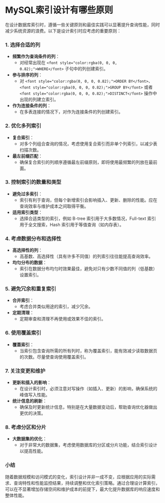 # MySQL索引设计有哪些原则
<font style="color:rgba(0, 0, 0, 0.82);">在设计数据库索引时，遵循一些关键原则和最佳实践可以显著提升查询性能，同时减少系统资源的浪费。以下是设计索引时应考虑的重要原则：</font>
### <font style="color:rgba(0, 0, 0, 0.82);">1. 选择合适的列</font>
+ **<font style="color:rgba(0, 0, 0, 0.82);">频繁作为查询条件的列</font>**<font style="color:rgba(0, 0, 0, 0.82);">：</font>
    - <font style="color:rgba(0, 0, 0, 0.82);">对经常出现在</font><font style="color:rgba(0, 0, 0, 0.82);"> </font>`<font style="color:rgba(0, 0, 0, 0.82);">WHERE</font>`<font style="color:rgba(0, 0, 0, 0.82);"> </font><font style="color:rgba(0, 0, 0, 0.82);">子句中的列创建索引。</font>
+ **<font style="color:rgba(0, 0, 0, 0.82);">参与排序的列</font>**<font style="color:rgba(0, 0, 0, 0.82);">：</font>
    - <font style="color:rgba(0, 0, 0, 0.82);">对</font><font style="color:rgba(0, 0, 0, 0.82);"> </font>`<font style="color:rgba(0, 0, 0, 0.82);">ORDER BY</font>`<font style="color:rgba(0, 0, 0, 0.82);">、</font>`<font style="color:rgba(0, 0, 0, 0.82);">GROUP BY</font>`<font style="color:rgba(0, 0, 0, 0.82);"> </font><font style="color:rgba(0, 0, 0, 0.82);">或者</font><font style="color:rgba(0, 0, 0, 0.82);"> </font>`<font style="color:rgba(0, 0, 0, 0.82);">DISTINCT</font>`<font style="color:rgba(0, 0, 0, 0.82);"> </font><font style="color:rgba(0, 0, 0, 0.82);">操作中出现的列建立索引。</font>
+ **<font style="color:rgba(0, 0, 0, 0.82);">作为连接条件的列</font>**<font style="color:rgba(0, 0, 0, 0.82);">：</font>
    - <font style="color:rgba(0, 0, 0, 0.82);">在多表连接的情况下，对作为连接条件的列创建索引。</font>
### <font style="color:rgba(0, 0, 0, 0.82);">2. 优化多列索引</font>
+ **<font style="color:rgba(0, 0, 0, 0.82);">复合索引</font>**<font style="color:rgba(0, 0, 0, 0.82);">：</font>
    - <font style="color:rgba(0, 0, 0, 0.82);">对多个列组合查询的情况，考虑使用复合索引而非单个列索引，以减少表扫描次数。</font>
+ **<font style="color:rgba(0, 0, 0, 0.82);">最左前缀匹配</font>**<font style="color:rgba(0, 0, 0, 0.82);">：</font>
    - <font style="color:rgba(0, 0, 0, 0.82);">确保复合索引的列顺序遵循最左前缀原则，即将使用最频繁的列放在最前面。</font>
### <font style="color:rgba(0, 0, 0, 0.82);">3. 控制索引的数量和类型</font>
+ **<font style="color:rgba(0, 0, 0, 0.82);">避免过多索引</font>**<font style="color:rgba(0, 0, 0, 0.82);">：</font>
    - <font style="color:rgba(0, 0, 0, 0.82);">索引有利于查询，但每个新增索引会影响插入、更新、删除的性能。应在查询效率与维护成本之间取得平衡。</font>
+ **<font style="color:rgba(0, 0, 0, 0.82);">适用索引类型</font>**<font style="color:rgba(0, 0, 0, 0.82);">：</font>
    - <font style="color:rgba(0, 0, 0, 0.82);">选择合适类型的索引，例如 B-tree 索引用于大多数情况，Full-text 索引用于全文搜索，Hash 索引用于等值查询（如内存表）。</font>
### <font style="color:rgba(0, 0, 0, 0.82);">4. 考虑数据分布和选择性</font>
+ **<font style="color:rgba(0, 0, 0, 0.82);">高选择性的列</font>**<font style="color:rgba(0, 0, 0, 0.82);">：</font>
    - <font style="color:rgba(0, 0, 0, 0.82);">高基数、高选择性（具有许多不同值）的列索引往往能提高查询效率。</font>
+ **<font style="color:rgba(0, 0, 0, 0.82);">均匀分布的数据</font>**<font style="color:rgba(0, 0, 0, 0.82);">：</font>
    - <font style="color:rgba(0, 0, 0, 0.82);">索引在数据分布均匀时效果最佳，避免对只有少数不同值的列（低基数）设置索引。</font>
### <font style="color:rgba(0, 0, 0, 0.82);">5. 避免冗余和重复索引</font>
+ **<font style="color:rgba(0, 0, 0, 0.82);">合并索引</font>**<font style="color:rgba(0, 0, 0, 0.82);">：</font>
    - <font style="color:rgba(0, 0, 0, 0.82);">考虑合并类似用途的索引，减少冗余。</font>
+ **<font style="color:rgba(0, 0, 0, 0.82);">定期清理</font>**<font style="color:rgba(0, 0, 0, 0.82);">：</font>
    - <font style="color:rgba(0, 0, 0, 0.82);">定期审查和清理不再使用或效果不佳的索引。</font>
### <font style="color:rgba(0, 0, 0, 0.82);">6. 使用覆盖索引</font>
+ **<font style="color:rgba(0, 0, 0, 0.82);">覆蓋索引</font>**<font style="color:rgba(0, 0, 0, 0.82);">：</font>
    - <font style="color:rgba(0, 0, 0, 0.82);">当索引包含查询所需的所有列时，称为覆盖索引，能有效减少读取数据页的次数。尽量使查询使用覆盖索引。</font>
### <font style="color:rgba(0, 0, 0, 0.82);">7. 关注变更和维护</font>
+ **<font style="color:rgba(0, 0, 0, 0.82);">更新和插入的影响</font>**<font style="color:rgba(0, 0, 0, 0.82);">：</font>
    - <font style="color:rgba(0, 0, 0, 0.82);">在设计索引时，必须注意对写操作（如插入、更新）的影响，确保系统的峰值写入性能。</font>
+ **<font style="color:rgba(0, 0, 0, 0.82);">统计信息的刷新</font>**<font style="color:rgba(0, 0, 0, 0.82);">：</font>
    - <font style="color:rgba(0, 0, 0, 0.82);">确保及时更新统计信息，特别是在大量数据变动后，帮助查询优化器做出更优的决策。</font>
### <font style="color:rgba(0, 0, 0, 0.82);">8. 考虑分区和分片</font>
+ **<font style="color:rgba(0, 0, 0, 0.82);">大数据集的优化</font>**<font style="color:rgba(0, 0, 0, 0.82);">：</font>
    - <font style="color:rgba(0, 0, 0, 0.82);">对于非常大的数据集，考虑使用数据库的分区或分片功能，结合索引设计以提高性能。</font>
### <font style="color:rgba(0, 0, 0, 0.82);">小结</font>
<font style="color:rgba(0, 0, 0, 0.82);">随着数据规模和访问模式的变化，索引设计并非一成不变，应根据应用的实际需求、查询特性和性能监控结果，持续调整和优化索引策略。通过合理设计算索引，可以在不显著增加存储空间和维护成本的前提下，最大化提升数据库的响应速度和整体性能。</font>
